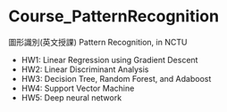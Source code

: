 # Course_PatternRecognition
圖形識別(英文授課) Pattern Recognition, in NCTU


- HW1: Linear Regression using Gradient Descent
- HW2: Linear Discriminant Analysis
- HW3: Decision Tree, Random Forest, and Adaboost
- HW4: Support Vector Machine
- HW5: Deep neural network